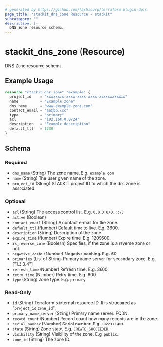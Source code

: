 ```yaml
---
# generated by https://github.com/hashicorp/terraform-plugin-docs
page_title: "stackit_dns_zone Resource - stackit"
subcategory: ""
description: |-
  DNS Zone resource schema.
---
```


# stackit_dns_zone (Resource)

DNS Zone resource schema.

## Example Usage

```terraform
resource "stackit_dns_zone" "example" {
  project_id    = "xxxxxxxx-xxxx-xxxx-xxxx-xxxxxxxxxxxx"
  name          = "Example zone"
  dns_name      = "www.example-zone.com"
  contact_email = "aa@bb.ccc"
  type          = "primary"
  acl           = "192.168.0.0/24"
  description   = "Example description"
  default_ttl   = 1230
}
```

<!-- schema generated by tfplugindocs -->
## Schema

### Required

- `dns_name` (String) The zone name. E.g. `example.com`
- `name` (String) The user given name of the zone.
- `project_id` (String) STACKIT project ID to which the dns zone is associated.

### Optional

- `acl` (String) The access control list. E.g. `0.0.0.0/0,::/0`
- `active` (Boolean)
- `contact_email` (String) A contact e-mail for the zone.
- `default_ttl` (Number) Default time to live. E.g. 3600.
- `description` (String) Description of the zone.
- `expire_time` (Number) Expire time. E.g. 1209600.
- `is_reverse_zone` (Boolean) Specifies, if the zone is a reverse zone or not.
- `negative_cache` (Number) Negative caching. E.g. 60
- `primaries` (List of String) Primary name server for secondary zone. E.g. ["1.2.3.4"]
- `refresh_time` (Number) Refresh time. E.g. 3600
- `retry_time` (Number) Retry time. E.g. 600
- `type` (String) Zone type. E.g. `primary`

### Read-Only

- `id` (String) Terraform's internal resource ID. It is structured as "`project_id`,`zone_id`".
- `primary_name_server` (String) Primary name server. FQDN.
- `record_count` (Number) Record count how many records are in the zone.
- `serial_number` (Number) Serial number. E.g. `2022111400`.
- `state` (String) Zone state. E.g. `CREATE_SUCCEEDED`.
- `visibility` (String) Visibility of the zone. E.g. `public`.
- `zone_id` (String) The zone ID.

